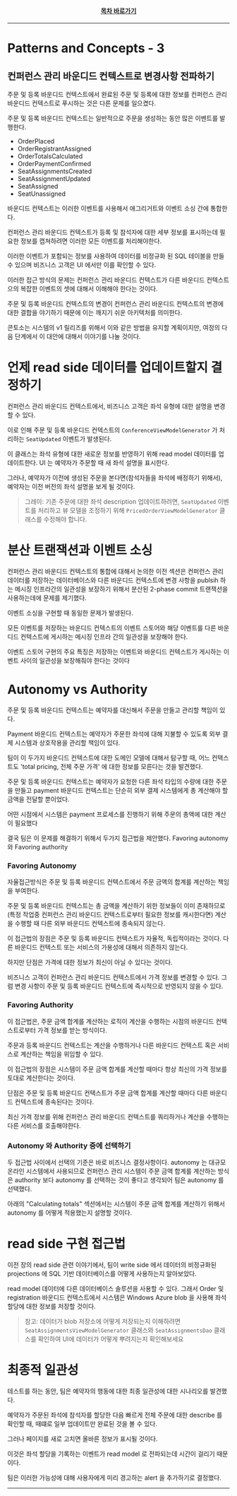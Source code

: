 <div align="center">

#### [목차 바로가기](https://github.com/dhslrl321/cqrs-journey-guide-korean/blob/master/Table%20of%20Contents.md)

</div>

---

# Patterns and Concepts - 3

## 컨퍼런스 관리 바운디드 컨텍스트로 변경사항 전파하기

주문 및 등록 바운디드 컨텍스트에서 완료된 주문 및 등록에 대한 정보를 컨퍼런스 관리 바운디드 컨텍스트로 푸시하는 것은 다른 문제를 일으켰다.

주문 및 등록 바운디드 컨텍스트는 일반적으로 주문을 생성하는 동안 많은 이벤트를 발행한다.

- OrderPlaced
- OrderRegistrantAssigned
- OrderTotalsCalculated
- OrderPaymentConfirmed
- SeatAssignmentsCreated
- SeatAssignmentUpdated
- SeatAssigned
- SeatUnassigned

바운디드 컨텍스트는 이러한 이벤트를 사용해서 애그리거트와 이벤트 소싱 간에 통합한다.

컨퍼런스 관리 바운디드 컨텍스트가 등록 및 참석자에 대한 세부 정보를 표시하는데 필요한 정보를 캡쳐하려면 이러한 모든 이벤트를 처리해야한다.

이러한 이벤트가 포함되는 정보를 사용하여 데이터를 비정규화 된 SQL 테이블을 만들 수 있으며 비즈니스 고객은 UI 에서만 이를 확인할 수 있다.

이러한 접근 방식의 문제는 컨퍼런스 관리 바운디드 컨텍스트가 다른 바운디드 컨텍스트으의 복잡한 이벤트의 셋에 대해서 이해해야 한다는 것이다.

주문 및 등록 바운디드 컨텍스트의 변경이 컨퍼런스 관리 바운디드 컨텍스트의 변경에 대한 결합을 야기하기 때문에 이는 깨지기 쉬운 아키텍처를 의미한다.

콘토소는 시스템의 v1 릴리즈를 위해서 이와 같은 방법을 유지할 계획이지만, 여정의 다음 단계에서 이 대안에 대해서 이야기를 나눌 것이다.

# 언제 read side 데이터를 업데이트할지 결정하기

컨퍼런스 관리 바운디드 컨텍스트에서, 비즈니스 고객은 좌석 유형에 대한 설명을 변경할 수 있다.

이로 인해 주문 및 등록 바운디드 컨텍스트의 `ConferenceViewModelGenerator` 가 처리하는 `SeatUpdated` 이벤트가 발생된다.

이 클래스는 좌석 유형에 대한 새로운 정보를 반영하기 위해 read model 데이터를 업데이트한다. UI 는 예약자가 주문할 때 새 좌석 설명을 표시한다.

그러나, 예약자가 이전에 생성된 주문을 본다면(참석자들을 좌석에 배정하기 위해서), 예약자는 이전 버전의 좌석 설명을 보게 될 것이다.

> 그레이: 기존 주문에 대한 좌석 description 업데이트하려면, `SeatUpdated` 이벤트를 처리하고 뷰 모델을 조정하기 위해 `PricedOrderViewModelGenerator` 클래스를 수정해야 합니다.

# 분산 트랜잭션과 이벤트 소싱

컨퍼런스 관리 바운디드 컨텍스트의 통합에 대해서 논의한 이전 섹션은 컨퍼런스 관리 데이터를 저장하는 데이터베이스와 다른 바운디드 컨텍스트에 변경 사항을 publsih 하는 메시징 인프라간의 일관성을 보장하기 위해서 분산된 2-phase commit 트랜잭션을 사용하는데에 문제를 제기했다.

이벤트 소싱을 구현할 때 동일한 문제가 발생된다.

모든 이벤트를 저장하는 바운디드 컨텍스트의 이벤트 스토어와 해당 이벤트를 다른 바운디드 컨텍스트에 게시하는 메시징 인프라 간의 일관성을 보장해야 한다.

이벤트 스토어 구현의 주요 특징은 저장하는 이벤트와 바운디드 컨텍스트가 게시하는 이벤트 사이의 일관성을 보장해줘야 한다는 것이다

# Autonomy vs Authority

주문 및 등록 바운디드 컨텍스트는 예약자를 대신해서 주문을 만들고 관리할 책임이 있다.

Payment 바운디드 컨텍스트는 예약자가 주문한 좌석에 대해 지불할 수 있도록 외부 결제 시스템과 상호작용을 관리할 책임이 있다.

팀이 이 두가지 바운디드 컨텍스트에 대한 도메인 모델에 대해서 탐구할 때, 어느 컨택스트도 'total pricing, 전체 주문 가격' 에 대한 정보를 모른다는 것을 발견했다.

주문 및 등록 바운디드 컨텍스트는 예약자가 요청한 다른 좌석 타입의 수량에 대한 주문을 만들고 payment 바운디드 컨텍스트는 단순히 외부 결제 시스템에게 총 계산해야 할 금액을 전달할 뿐이었다.

어떤 시점에서 시스템은 payment 프로세스를 진행하기 위해 주문의 총액에 대한 계산이 필요했다

결국 팀은 이 문제를 해결하기 위해서 두가지 접근법을 제안했다. Favoring autonomy 와 Favoring authority

### Favoring Autonomy

자율접근방식은 주문 및 등록 바운디드 컨텍스트에서 주문 금액의 합계를 계산하는 책임을 부여한다.

주문 및 등록 바운디드 컨텍스트는 총 금액을 계산하기 위한 정보들이 이미 존재하므로(특정 작업중 컨퍼런스 관리 바운디드 컨텍스트로부터 필요한 정보를 캐시한다면) 계산을 수행할 때 다른 외부 바운디드 컨텍스트에 종속되지 않는다.

이 접근법의 장점은 주문 및 등록 바운디드 컨텍스트가 자율적, 독립적이라는 것이다. 다른 바운디드 컨텍스트 또는 서비스의 가용성에 대해서 의존하지 않는다.

하지만 단점은 가격에 대한 정보가 최신이 아닐 수 있다는 것이다.

비즈니스 고객이 컨퍼런스 관리 바운디드 컨텍스트에서 가격 정보를 변경할 수 있다. 그럼 변경 사항이 주문 및 등록 바운디드 컨텍스트에 즉시적으로 반영되지 않을 수 있다.

### Favoring Authority

이 접근법은, 주문 금액 합계를 계산하는 로직이 계산을 수행하는 시점의 바운디드 컨텍스트로부터 가격 정보를 받는 방식이다.

주문과 등록 바운디드 컨텍스트는 계산을 수행하거나 다른 바운디드 컨텍스트 혹은 서비스로 계산하는 책임을 위임할 수 있다.

이 접근법의 장점은 시스템이 주문 금액 합계를 계산할 때마다 항상 최신의 가격 정보를 토대로 계산한다는 것이다.

단점은 주문 및 등록 바운디드 컨텍스트가 주문 금액 합계를 계산할 때마다 다른 바운디드 컨텍스트에 종속된다는 것이다.

최신 가격 정보를 위해 컨퍼런스 관리 바운디드 컨텍스트를 쿼리하거나 계산을 수행하는 다른 서비스를 호출해야한다.

### Autonomy 와 Authority 중에 선택하기

두 접근법 사이에서 선택의 기준은 바로 비즈니스 결정사항이다. autonomy 는 대규모 온라인 시스템에서 사용되므로 컨퍼런스 관리 시스템이 주문 금액 합계를 계산하는 방식은 authority 보다 autonomy 를 선택하는 것이 좋다고 생각되어 팀은 autonomy 를 선택했다.

아래의 "Calculating totals" 섹션에서는 시스템이 주문 금액 합계를 계산하기 위해서 autonomy 를 어떻게 적용했는지 설명할 것이다.

# read side 구현 접근법

이전 장의 read side 관련 이야기에서, 팀이 write side 에서 데이터의 비정규화된 projections 에 SQL 기반 데이터베이스를 어떻게 사용하는지 알아보았다.

read model 데이터에 다른 데이터베이스 솔루션을 사용할 수 있다. 그래서 Order 및 registration 바운디드 컨텍스트에서 시스템은 Windows Azure blob 을 사용해 좌석 할당에 대한 정보를 저장할 것이다.

> 참고: 데이터가 blob 저장소에 어떻게 저장되는지 이해하려면 `SeatAssignmentsViewModelGenerator` 클래스와 `SeatAssignmentsDao` 클래스를 확인하여 UI에 데이터가 어떻게 뿌려지는지 확인해보세요

# 최종적 일관성

테스트를 하는 동안, 팀은 예약자의 행동에 대한 최종 일관성에 대한 시나리오를 발견했다.

예약자가 주문된 좌석에 참석자를 할당한 다음 빠르게 전체 주문에 대한 describe 를 확인할 때, 때떄로 일부 업데이트만 완료된 것을 볼 수 있다.

그러나 페이지를 새로 고치면 올바른 정보가 표시될 것이다.

이것은 좌석 할당을 기록하는 이벤트가 read model 로 전파되는데 시간이 걸리기 때문이다.

팀은 이러한 가능성에 대해 사용자에게 미리 경고하는 alert 을 추가하기로 결정했다.

---
